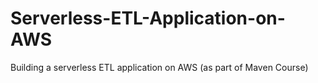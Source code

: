 # Serverless-ETL-Application-on-AWS
Building a serverless ETL application on AWS (as part of Maven Course)
